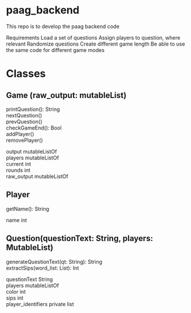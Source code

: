 # paag_backend
This repo is to develop the paag backend code


Requirements
Load a set of questions
Assign players to question, where relevant
Randomize questions
Create different game length
Be able to use the same code for different game modes


# Classes

## Game (raw_output: mutableList<String>)
printQuestion(): String  
nextQuestion()  
prevQuestion()  
checkGameEnd(): Bool  
addPlayer()  
removePlayer()  

output mutableListOf<Question>  
players mutableListOf<Player>  
current int  
rounds int  
raw_output mutableListOf<String>  

## Player
getName(): String  

name int  

## Question(questionText: String, players: MutableList<Player>)  
generateQuestionText(qt: String): String  
extractSips(word_list: List<String>): Int  

questionText String  
players mutableListOf<Player>  
color int  
sips int  
player_identifiers private list<String>  

